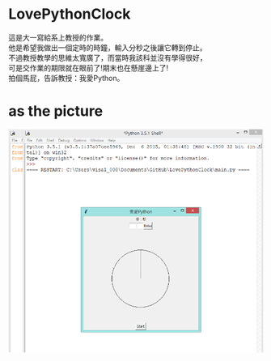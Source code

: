 # LovePythonClock
這是大一寫給系上教授的作業。  
他是希望我做出一個定時的時鐘，輸入分秒之後讓它轉到停止。  
不過教授教學的思維太寬廣了，而當時我該科並沒有學得很好，  
可是交作業的期限就在眼前了!期末也在懸崖邊上了!  
拍個馬屁，告訴教授：我愛Python。
# as the picture
![imgs](https://github.com/MEddies/LovePythonClock/blob/master/picture.png)
